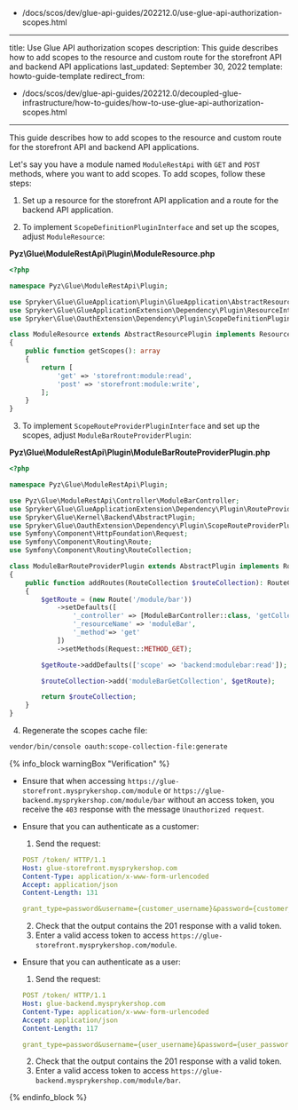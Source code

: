   - /docs/scos/dev/glue-api-guides/202212.0/use-glue-api-authorization-scopes.html
---
title: Use Glue API authorization scopes
description: This guide describes how to add scopes to the resource and custom route for the storefront API and backend API applications
last_updated: September 30, 2022
template: howto-guide-template
redirect_from:
- /docs/scos/dev/glue-api-guides/202212.0/decoupled-glue-infrastructure/how-to-guides/how-to-use-glue-api-authorization-scopes.html
---

This guide describes how to add scopes to the resource and custom route for the storefront API and backend API applications.

Let's say you have a module named `ModuleRestApi` with `GET` and `POST` methods, where you want to add scopes. To add scopes, follow these steps:

1. Set up a resource for the storefront API application and a route for the backend API application.

2. To implement `ScopeDefinitionPluginInterface` and set up the scopes, adjust `ModuleResource`:

**Pyz\Glue\ModuleRestApi\Plugin\ModuleResource.php**

```php
<?php

namespace Pyz\Glue\ModuleRestApi\Plugin;

use Spryker\Glue\GlueApplication\Plugin\GlueApplication\AbstractResourcePlugin;
use Spryker\Glue\GlueApplicationExtension\Dependency\Plugin\ResourceInterface;
use Spryker\Glue\OauthExtension\Dependency\Plugin\ScopeDefinitionPluginInterface;

class ModuleResource extends AbstractResourcePlugin implements ResourceInterface, ScopeDefinitionPluginInterface
{
    public function getScopes(): array
    {
        return [
            'get' => 'storefront:module:read',
            'post' => 'storefront:module:write',
        ];
    }
}
```

3. To implement `ScopeRouteProviderPluginInterface` and set up the scopes, adjust `ModuleBarRouteProviderPlugin`:

**Pyz\Glue\ModuleRestApi\Plugin\ModuleBarRouteProviderPlugin.php**

```php
<?php

namespace Pyz\Glue\ModuleRestApi\Plugin;

use Pyz\Glue\ModuleRestApi\Controller\ModuleBarController;
use Spryker\Glue\GlueApplicationExtension\Dependency\Plugin\RouteProviderPluginInterface;
use Spryker\Glue\Kernel\Backend\AbstractPlugin;
use Spryker\Glue\OauthExtension\Dependency\Plugin\ScopeRouteProviderPluginInterface;
use Symfony\Component\HttpFoundation\Request;
use Symfony\Component\Routing\Route;
use Symfony\Component\Routing\RouteCollection;

class ModuleBarRouteProviderPlugin extends AbstractPlugin implements RouteProviderPluginInterface, ScopeRouteProviderPluginInterface
{
    public function addRoutes(RouteCollection $routeCollection): RouteCollection
    {
        $getRoute = (new Route('/module/bar'))
            ->setDefaults([
                '_controller' => [ModuleBarController::class, 'getCollectionAction'],
                '_resourceName' => 'moduleBar',
                '_method'=> 'get'
            ])
            ->setMethods(Request::METHOD_GET);

        $getRoute->addDefaults(['scope' => 'backend:modulebar:read']);

        $routeCollection->add('moduleBarGetCollection', $getRoute);

        return $routeCollection;
    }
}
```

4. Regenerate the scopes cache file:

```bash
vendor/bin/console oauth:scope-collection-file:generate
```

{% info_block warningBox "Verification" %}

* Ensure that when accessing `https://glue-storefront.mysprykershop.com/module` or `https://glue-backend.mysprykershop.com/module/bar` without an access token, you receive the `403` response with the message `Unauthorized request`.

* Ensure that you can authenticate as a customer:
   1. Send the request:

    ```yaml
    POST /token/ HTTP/1.1
    Host: glue-storefront.mysprykershop.com
    Content-Type: application/x-www-form-urlencoded
    Accept: application/json
    Content-Length: 131

    grant_type=password&username={customer_username}&password={customer_password}&scope=storefront%3module%3read%20storefront%3modulebar%3read
    ```

   2. Check that the output contains the 201 response with a valid token.
   3. Enter a valid access token to access `https://glue-storefront.mysprykershop.com/module`.

* Ensure that you can authenticate as a user:
   1. Send the request:

    ```yaml
    POST /token/ HTTP/1.1
    Host: glue-backend.mysprykershop.com
    Content-Type: application/x-www-form-urlencoded
    Accept: application/json
    Content-Length: 117

    grant_type=password&username={user_username}&password={user_password}&scope=backend%3module%3read%20backend%3modulebar%3read
    ```

   2. Check that the output contains the 201 response with a valid token.
   3. Enter a valid access token to access `https://glue-backend.mysprykershop.com/module/bar`.

{% endinfo_block %}
